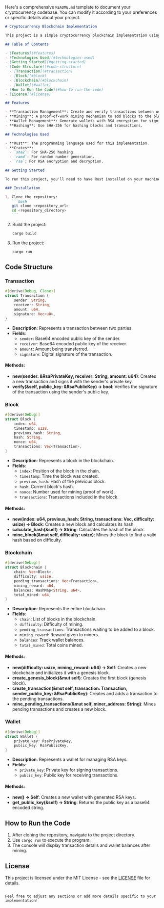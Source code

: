 Here's a comprehensive `README.md` template to document your cryptocurrency codebase. You can modify it according to your preferences or specific details about your project.

````markdown
# Cryptocurrency Blockchain Implementation

This project is a simple cryptocurrency blockchain implementation using Rust. It demonstrates key concepts of blockchain technology, cryptographic signing, and transaction management.

## Table of Contents

- [Features](#features)
- [Technologies Used](#technologies-used)
- [Getting Started](#getting-started)
- [Code Structure](#code-structure)
  - [Transaction](#transaction)
  - [Block](#block)
  - [Blockchain](#blockchain)
  - [Wallet](#wallet)
- [How to Run the Code](#how-to-run-the-code)
- [License](#license)

## Features

- **Transaction Management**: Create and verify transactions between users.
- **Mining**: A proof-of-work mining mechanism to add blocks to the blockchain.
- **Wallet Management**: Generate wallets with RSA encryption for signing and verifying transactions.
- **Hashing**: Use SHA-256 for hashing blocks and transactions.

## Technologies Used

- **Rust**: The programming language used for this implementation.
- **Crates**:
  - `sha2`: For SHA-256 hashing.
  - `rand`: For random number generation.
  - `rsa`: For RSA encryption and decryption.

## Getting Started

To run this project, you'll need to have Rust installed on your machine. You can install Rust using [rustup](https://rustup.rs/).

### Installation

1. Clone the repository:
   ```bash
   git clone <repository_url>
   cd <repository_directory>
   ```
````

2. Build the project:

   ```bash
   cargo build
   ```

3. Run the project:
   ```bash
   cargo run
   ```

## Code Structure

### Transaction

```rust
#[derive(Debug, Clone)]
struct Transaction {
    sender: String,
    receiver: String,
    amount: u64,
    signature: Vec<u8>,
}
```

- **Description**: Represents a transaction between two parties.
- **Fields**:
  - `sender`: Base64 encoded public key of the sender.
  - `receiver`: Base64 encoded public key of the receiver.
  - `amount`: Amount being transferred.
  - `signature`: Digital signature of the transaction.

#### Methods:

- **new(sender: &RsaPrivateKey, receiver: String, amount: u64)**: Creates a new transaction and signs it with the sender's private key.
- **verify(&self, public_key: &RsaPublicKey) -> bool**: Verifies the signature of the transaction using the sender's public key.

### Block

```rust
#[derive(Debug)]
struct Block {
    index: u64,
    timestamp: u128,
    previous_hash: String,
    hash: String,
    nonce: u64,
    transactions: Vec<Transaction>,
}
```

- **Description**: Represents a block in the blockchain.
- **Fields**:
  - `index`: Position of the block in the chain.
  - `timestamp`: Time the block was created.
  - `previous_hash`: Hash of the previous block.
  - `hash`: Current block's hash.
  - `nonce`: Number used for mining (proof of work).
  - `transactions`: Transactions included in the block.

#### Methods:

- **new(index: u64, previous_hash: String, transactions: Vec<Transaction>, difficulty: usize) -> Block**: Creates a new block and calculates its hash.
- **calculate_hash(&self) -> String**: Calculates the hash of the block.
- **mine_block(&mut self, difficulty: usize)**: Mines the block to find a valid hash based on difficulty.

### Blockchain

```rust
#[derive(Debug)]
struct Blockchain {
    chain: Vec<Block>,
    difficulty: usize,
    pending_transactions: Vec<Transaction>,
    mining_reward: u64,
    balances: HashMap<String, u64>,
    total_mined: u64,
}
```

- **Description**: Represents the entire blockchain.
- **Fields**:
  - `chain`: List of blocks in the blockchain.
  - `difficulty`: Difficulty of mining.
  - `pending_transactions`: Transactions waiting to be added to a block.
  - `mining_reward`: Reward given to miners.
  - `balances`: Track wallet balances.
  - `total_mined`: Total coins mined.

#### Methods:

- **new(difficulty: usize, mining_reward: u64) -> Self**: Creates a new blockchain and initializes it with a genesis block.
- **create_genesis_block(&mut self)**: Creates the first block (genesis block).
- **create_transaction(&mut self, transaction: Transaction, sender_public_key: &RsaPublicKey)**: Creates and adds a transaction to the pending transactions.
- **mine_pending_transactions(&mut self, miner_address: String)**: Mines pending transactions and creates a new block.

### Wallet

```rust
#[derive(Debug)]
struct Wallet {
    private_key: RsaPrivateKey,
    public_key: RsaPublicKey,
}
```

- **Description**: Represents a wallet for managing RSA keys.
- **Fields**:
  - `private_key`: Private key for signing transactions.
  - `public_key`: Public key for receiving transactions.

#### Methods:

- **new() -> Self**: Creates a new wallet with generated RSA keys.
- **get_public_key(&self) -> String**: Returns the public key as a base64 encoded string.

## How to Run the Code

1. After cloning the repository, navigate to the project directory.
2. Use `cargo run` to execute the program.
3. The console will display transaction details and wallet balances after mining.

## License

This project is licensed under the MIT License - see the [LICENSE](LICENSE) file for details.

```

Feel free to adjust any sections or add more details specific to your implementation!
```
